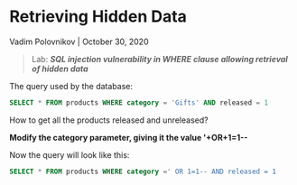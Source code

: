 # Retrieving Hidden Data

Vadim Polovnikov | October 30, 2020
> Lab: **_SQL injection vulnerability in WHERE clause allowing retrieval of hidden data_**

The query used by the database:

```sql
SELECT * FROM products WHERE category = 'Gifts' AND released = 1
```

How to get all the products released and unreleased?

**Modify the category parameter, giving it the value '+OR+1=1--**

Now the query will look like this:

```sql
SELECT * FROM products WHERE category =' OR 1=1-- AND released = 1
```
